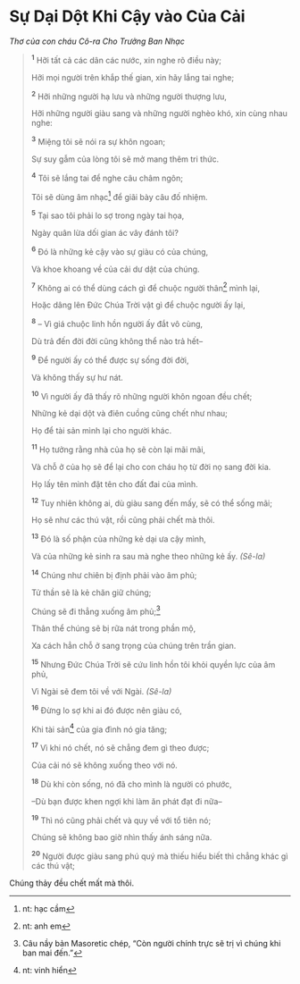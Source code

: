 # Sự Dại Dột Khi Cậy vào Của Cải
*Thơ của con cháu Cô-ra Cho Trưởng Ban Nhạc*

> <sup><b>1</b></sup> Hỡi tất cả các dân các nước, xin nghe rõ điều này;
> 
> Hỡi mọi người trên khắp thế gian, xin hãy lắng tai nghe;
> 
> <sup><b>2</b></sup> Hỡi những người hạ lưu và những người thượng lưu,
> 
> Hỡi những người giàu sang và những người nghèo khó, xin cùng nhau nghe:
> 
> <sup><b>3</b></sup> Miệng tôi sẽ nói ra sự khôn ngoan;
> 
> Sự suy gẫm của lòng tôi sẽ mở mang thêm tri thức.
> 
> <sup><b>4</b></sup> Tôi sẽ lắng tai để nghe câu châm ngôn;
> 
> Tôi sẽ dùng âm nhạc[^1-6281e3e9-f94f-4c0b-b082-4787978e473a] để giãi bày câu đố nhiệm.
>
> <sup><b>5</b></sup> Tại sao tôi phải lo sợ trong ngày tai họa,
> 
> Ngày quân lừa dối gian ác vây đánh tôi?
> 
> <sup><b>6</b></sup> Ðó là những kẻ cậy vào sự giàu có của chúng,
> 
> Và khoe khoang về của cải dư dật của chúng.
> 
> <sup><b>7</b></sup> Không ai có thể dùng cách gì để chuộc người thân[^2-6281e3e9-f94f-4c0b-b082-4787978e473a] mình lại,
> 
> Hoặc dâng lên Ðức Chúa Trời vật gì để chuộc người ấy lại,
> 
> <sup><b>8</b></sup> – Vì giá chuộc linh hồn người ấy đắt vô cùng,
> 
> Dù trả đến đời đời cũng không thể nào trả hết–
> 
> <sup><b>9</b></sup> Ðể người ấy có thể được sự sống đời đời,
> 
> Và không thấy sự hư nát.
> 
> <sup><b>10</b></sup> Vì người ấy đã thấy rõ những người khôn ngoan đều chết;
> 
> Những kẻ dại dột và điên cuồng cũng chết như nhau;
> 
> Họ để tài sản mình lại cho người khác.
> 
> <sup><b>11</b></sup> Họ tưởng rằng nhà của họ sẽ còn lại mãi mãi,
> 
> Và chỗ ở của họ sẽ để lại cho con cháu họ từ đời nọ sang đời kia.
> 
> Họ lấy tên mình đặt tên cho đất đai của mình.
> 
> <sup><b>12</b></sup> Tuy nhiên không ai, dù giàu sang đến mấy, sẽ có thể sống mãi;
> 
> Họ sẽ như các thú vật, rồi cũng phải chết mà thôi.
>
> <sup><b>13</b></sup> Ðó là số phận của những kẻ dại ưa cậy mình,
> 
> Và của những kẻ sinh ra sau mà nghe theo những kẻ ấy. *(Sê-la)*
> 
> <sup><b>14</b></sup> Chúng như chiên bị định phải vào âm phủ;
> 
> Tử thần sẽ là kẻ chăn giữ chúng;
> 
> Chúng sẽ đi thẳng xuống âm phủ;[^3-6281e3e9-f94f-4c0b-b082-4787978e473a]
> 
> Thân thể chúng sẽ bị rữa nát trong phần mộ,
> 
> Xa cách hẳn chỗ ở sang trọng của chúng trên trần gian.
> 
> <sup><b>15</b></sup> Nhưng Ðức Chúa Trời sẽ cứu linh hồn tôi khỏi quyền lực của âm phủ,
> 
> Vì Ngài sẽ đem tôi về với Ngài. *(Sê-la)*
>
> <sup><b>16</b></sup> Ðừng lo sợ khi ai đó được nên giàu có,
> 
> Khi tài sản[^4-6281e3e9-f94f-4c0b-b082-4787978e473a] của gia đình nó gia tăng;
> 
> <sup><b>17</b></sup> Vì khi nó chết, nó sẽ chẳng đem gì theo được;
> 
> Của cải nó sẽ không xuống theo với nó.
> 
> <sup><b>18</b></sup> Dù khi còn sống, nó đã cho mình là người có phước,
> 
> –Dù bạn được khen ngợi khi làm ăn phát đạt đi nữa–
> 
> <sup><b>19</b></sup> Thì nó cũng phải chết và quy về với tổ tiên nó;
> 
> Chúng sẽ không bao giờ nhìn thấy ánh sáng nữa.
> 
> <sup><b>20</b></sup> Người được giàu sang phú quý mà thiếu hiểu biết thì chẳng khác gì các thú vật;

Chúng thảy đều chết mất mà thôi.

[^1-6281e3e9-f94f-4c0b-b082-4787978e473a]: nt: hạc cầm
[^2-6281e3e9-f94f-4c0b-b082-4787978e473a]: nt: anh em
[^3-6281e3e9-f94f-4c0b-b082-4787978e473a]: Câu nầy bản Masoretic chép, “Còn người chính trực sẽ trị vì chúng khi ban mai đến.”
[^4-6281e3e9-f94f-4c0b-b082-4787978e473a]: nt: vinh hiển